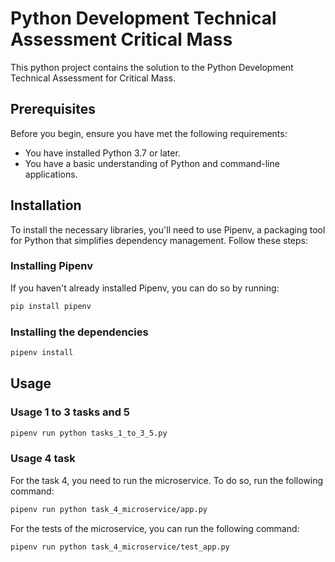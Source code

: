 # Python Development Technical Assessment Critical Mass

This python project contains the solution to the Python Development Technical Assessment for Critical Mass.

## Prerequisites

Before you begin, ensure you have met the following requirements:

* You have installed Python 3.7 or later.
* You have a basic understanding of Python and command-line applications.

## Installation

To install the necessary libraries, you'll need to use Pipenv, a packaging tool for Python that simplifies dependency management. Follow these steps:

### Installing Pipenv

If you haven't already installed Pipenv, you can do so by running:

```bash
pip install pipenv
```

### Installing the dependencies

```bash
pipenv install
```

## Usage

### Usage 1 to 3 tasks and 5

```bash
pipenv run python tasks_1_to_3_5.py
```

### Usage 4 task

For the task 4, you need to run the microservice. To do so, run the following command:

```bash
pipenv run python task_4_microservice/app.py  
```

For the tests of the microservice, you can run the following command:

```bash
pipenv run python task_4_microservice/test_app.py
```
